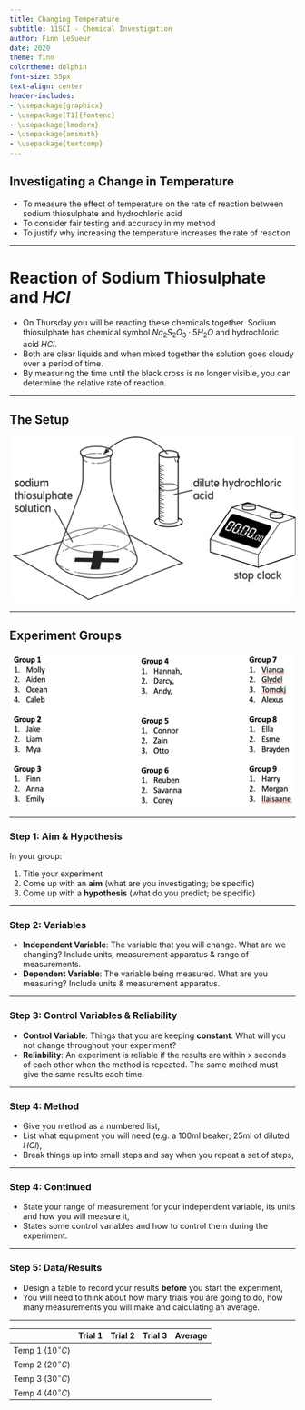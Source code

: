 ```yaml
---
title: Changing Temperature
subtitle: 11SCI - Chemical Investigation
author: Finn LeSueur
date: 2020
theme: finn
colortheme: dolphin
font-size: 35px
text-align: center
header-includes:
- \usepackage{graphicx}
- \usepackage[T1]{fontenc}
- \usepackage{lmodern}
- \usepackage{amsmath}
- \usepackage{textcomp}
---
```


## Investigating a Change in Temperature

- To measure the effect of temperature on the rate of reaction between sodium thiosulphate and hydrochloric acid
- To consider fair testing and accuracy in my method
- To justify why increasing the temperature increases the rate of reaction

---

# Reaction of Sodium Thiosulphate and $HCl$

- On Thursday you will be reacting these chemicals together. Sodium thiosulphate has chemical symbol $Na_{2}S_{2}O_{3}·5H_{2}O$ and hydrochloric acid $HCl$.
- Both are clear liquids and when mixed together the solution goes cloudy over a period of time.
- By measuring the time until the black cross is no longer visible, you can determine the relative rate of reaction.

---

## The Setup

![Thiosulphate & HCl](../assets/3-reaction-diagram.png)

---

## Experiment Groups

![Groups](../assets/3-groups.png)

---

### Step 1: Aim & Hypothesis

In your group:

1. Title your experiment
2. Come up with an __aim__ (what are you investigating; be specific)
3. Come up with a __hypothesis__ (what do you predict; be specific)

---

### Step 2: Variables

- __Independent Variable__: The variable that you will change. What are we changing? Include units, measurement apparatus & range of measurements.
- __Dependent Variable__: The variable being measured. What are you measuring? Include units & measurement apparatus.

---

### Step 3: Control Variables & Reliability

- __Control Variable__: Things that you are keeping __constant__. What will you not change throughout your experiment?
- __Reliability__: An experiment is reliable if the results are within x seconds of each other when the method is repeated. The same method must give the same results each time.

---

### Step 4: Method

- Give you method as a numbered list,
- List what equipment you will need (e.g. a 100ml beaker; 25ml of diluted $HCl$),
- Break things up into small steps and say when you repeat a set of steps,

---

### Step 4: Continued

- State your range of measurement for your independent variable, its units and how you will measure it,
- States some control variables and how to control them during the experiment.

---

### Step 5: Data/Results

- Design a table to record your results __before__ you start the experiment,
- You will need to think about how many trials you are going to do, how many measurements you will make and calculating an average.

---

|                         | Trial 1  | Trial 2  | Trial 3  | Average  |
|:------------------------|:---------|:---------|:---------|:---------|
| Temp 1 ($10^{\circ}C$)  |          |          |          |          |
| Temp 2 ($20^{\circ}C$)  |          |          |          |          |
| Temp 3 ($30^{\circ}C$)  |          |          |          |          |
| Temp 4 ($40^{\circ}C$)  |          |          |          |          |


